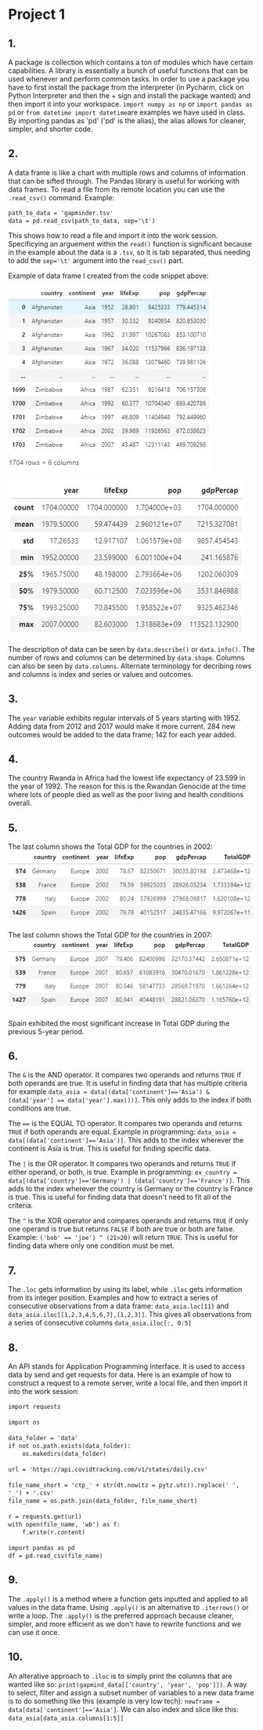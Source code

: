 # Project 1

## 1. 
A package is collection which contains a ton of modules which have certain capabilities. A library is essentially a bunch of useful functions that can be used whenever and perform common tasks. In order to use a package you have to first install the package from the interpreter (in Pycharm, click on Python Interpreter and then the + sign and install the package wanted) and then import it into your workspace. ```import numpy as np``` or ```import pandas as pd``` or ```from datetime import datetime```are examples we have used in class. By importing pandas as 'pd' ('pd' is the alias), the alias allows for cleaner, simpler, and shorter code. 

## 2. 
A data frame is like a chart with multiple rows and columns of information that can be sifted through. The Pandas library is useful for working with data frames. To read a file from its remote location you can use the ```.read_csv()``` command. Example:
```
path_to_data = 'gapminder.tsv'
data = pd.read_csv(path_to_data, sep='\t')
``` 
This shows how to read a file and import it into the work session. Specificying an arguement within the ```read()``` function is significant because in the example about the data is a ```.tsv```, so it is tab separated, thus needing to add the ```sep='\t'``` argument into the ```read_csv()``` part.  

Example of data frame I created from the code snippet above:

![](gapminderpic.PNG)

![](gapminderdescribe.PNG)

The description of data can be seen by ```data.describe()``` or ```data.info()```. The number of rows and columns can be determined by ```data.shape```. Columns can also be seen by ```data.columns```. Alternate terminology for decribing rows and columns is index and series or values and outcomes.

## 3. 
The ```year``` variable exhibits regular intervals of 5 years starting with 1952. Adding data from 2012 and 2017 would make it more current. 284 new outcomes would be added to the data frame; 142 for each year added. 

## 4. 
The country Rwanda in Africa had the lowest life expectancy of 23.599 in the year of 1992. The reason for this is the Rwandan Genocide at the time where lots of people died as well as the poor living and health conditions overall. 

## 5. 
The last column shows the Total GDP for the countries in 2002:
![](2002.PNG)

The last column shows the Total GDP for the countries in 2007:
![](2007.PNG)

Spain exhibited the most significant increase in Total GDP during the previous 5-year period.

## 6. 
The ``` & ``` is the AND operator. It compares two operands and returns ```TRUE``` if both operands are true. It is useful in finding data that has multiple criteria for example ```data_asia = data[(data['continent']=='Asia') & (data['year'] == data['year'].max())]```. This only adds to the index if both conditions are true. 

The ```==``` is the EQUAL TO operator. It compares two operands and returns ```TRUE``` if both operands are equal. Example in programming: ```data_asia = data[(data['continent']=='Asia')]```. This adds to the index wherever the continent is Asia is true. This is useful for finding specific data. 

The ```|``` is the OR operator. It compares two operands and returns ```TRUE``` if either operand, or both, is true. Example in programming: ```ex_country = data[(data['country']=='Germany') | (data['country']=='France')]```. This adds to the index wherever the country is Germany or the country is France is true. This is useful for finding data that doesn't need to fit all of the criteria. 

The ```^``` is the XOR operator and compares operands and returns ```TRUE``` if only one operand is true but returns ```FALSE``` if both are true or both are false. Example: ```('bob' == 'joe') ^ (21>20)``` will return ```TRUE```. This is useful for finding data where only one condition must be met. 

## 7. 
The ```.loc``` gets information by using its label, while ```.iloc``` gets information from its integer position. Examples and how to extract a series of consecutive observations from a data frame: ```data_asia.loc[11]``` and ```data_asia.iloc[[1,2,3,4,5,6,7],[1,2,3]]```. This gives all observations from a series of consecutive columns ```data_asia.iloc[:, 0:5]```

## 8. 
An API stands for Application Programming Interface. It is used to access data by send and get requests for data. Here is an example of how to construct a request to a remote server, write a local file, and then import it into the work session:
```
import requests

import os

data_folder = 'data'
if not os.path.exists(data_folder):
    os.makedirs(data_folder)

url = 'https://api.covidtracking.com/v1/states/daily.csv'

file_name_short = 'ctp_' + str(dt.now(tz = pytz.utc)).replace(' ', '_') + '.csv'
file_name = os.path.join(data_folder, file_name_short)

r = requests.get(url)
with open(file_name, 'wb') as f:
    f.write(r.content)

import pandas as pd
df = pd.read_csv(file_name)
```

## 9. 
The ```.apply()``` is a method where a function gets inputted and applied to all values in the data frame. Using ```.apply()``` is an alternative to  ```.iterrows()``` or write  a loop. The ```.apply()``` is the preferred approach because cleaner, simpler, and more efficient as we don't have to rewrite functions and we can use it once. 

## 10. 
An alterative approach to ```.iloc``` is to simply print the columns that are wanted like so: ```print(gapmind_data[['country', 'year', 'pop']])```. A way to select, filter and assign a subset number of variables to a new data frame is to do something like this (example is very low tech): ```newframe = data[data['continent']=='Asia']```. We can also index and slice like this: ```data_asia[data_asia.columns[1:5]]```
